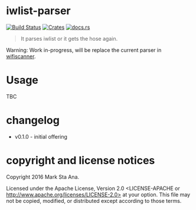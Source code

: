 # iwlist-parser

[![Build Status](https://travis-ci.org/booyaa/iwlist-parser.svg?branch=master)](https://travis-ci.org/booyaa/iwlist-parser)
[![Crates](https://img.shields.io/crates/v/iwlist-parser.svg)](https://crates.io/crates/iwlist-parser)
[![docs.rs](https://docs.rs/iwlist-parser/badge.svg)](https://docs.rs/iwlist-parser)


> It parses iwlist or it gets the hose again.

Warning: Work in-progress, will be replace the current parser in [wifiscanner](https://github.com/booyaa/wifiscanner/).
# Usage

TBC

# changelog

- v0.1.0 - initial offering

# copyright and license notices

Copyright 2016 Mark Sta Ana.

Licensed under the Apache License, Version 2.0 <LICENSE-APACHE or
http://www.apache.org/licenses/LICENSE-2.0> at your option. This file may not
be copied, modified, or distributed except according to those terms.
